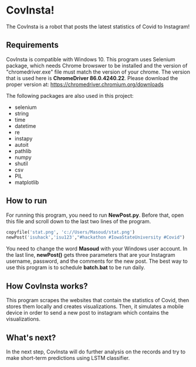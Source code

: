 # CovInsta!
The CovInsta is a robot that posts the latest statistics of Covid to Instagram!

## Requirements
CovInsta is compatible with Windows 10.
This program uses Selenium package, which needs Chrome browswer to be installed and the version of "chromedriver.exe" file must match the version of your chrome. The version that is used here is **ChromeDriver 86.0.4240.22**. Please download the proper version at: https://chromedriver.chromium.org/downloads

The following packages are also used in this project:
- selenium
- string
- time
- datetime
- re
- instapy
- autoit
- pathlib
- numpy
- shutil
- csv
- PIL
- matplotlib


## How to run
For running this program, you need to run **NewPost.py**. Before that, open this file and scroll down to the last two lines of the program. 

```python
copyfile('stat.png', 'c://Users/Masoud/stat.png')
newPost('isuhack','isu123',"#hackathon #IowaStateUniversity #Covid")
```

You need to change the word **Masoud** with your Windows user account.
In the last line, **newPost()** gets three parameters that are your Instagram username, password, and the comments for the new post.
The best way to use this program is to schedule **batch.bat** to be run daily.

## How CovInsta works?
This program scrapes the websites that contain the statistics of Covid, then stores them locally and creates visualizations. Then, it simulates a mobile device in order to send a new post to instagram which contains the visualizations.

## What's next?
In the next step, CovInsta will do further analysis on the records and try to make short-term predictions using LSTM classifier.
